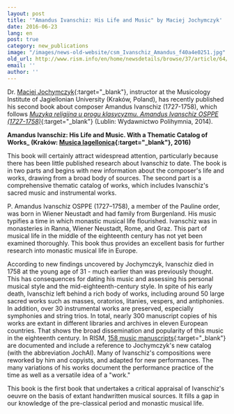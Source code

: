 ```yaml
---
layout: post
title: '"Amandus Ivanschiz: His Life and Music" by Maciej Jochymczyk'
date: 2016-06-23
lang: en
post: true
category: new_publications
image: "/images/news-old-website/csm_Ivanschiz_Amandus_f40a4e0251.jpg"
old_url: http://www.rism.info/en/home/newsdetails/browse/37/article/64/amandus-ivanschiz-his-life-and-music-by-maciej-jochymczyk.html
email: ''
author: ''
---
```


Dr. [Maciej Jochymczyk](http://jagiellonian.academia.edu/MaciejJochymczyk){:target="_blank"}, instructor at the Musicology Institute of Jagiellonian University (Kraków, Poland), has recently published his second book about composer Amandus Ivanschiz (1727-1758), which follows [_Muzyka religijna u progu klasycyzmu. Amandus Ivanschiz OSPPE (1727-1758)_](http://www.polihymnia.pl/polihymniaS/sklep/index.php?products=product&prod_id=711){:target="_blank"} (Lublin: Wydawnictwo Polihymnia, 2014).

**Amandus Ivanschiz: His Life and Music. With a Thematic Catalog of Works_ (Kraków: [Musica Iagellonica](http://mi.pl/pl/p/Maciej-Jochymczyk-Amandus-Ivanschiz.-His-Life-and-Music.-With-a-Thematic-Catalog-of-Works/394){:target="_blank"}, 2016)**

This book will certainly attract widespread attention, particularly because there has been little published research about Ivanschiz to date. The book is in two parts and begins with new information about the composer's life and works, drawing from a broad body of sources. The second part is a comprehensive thematic catalog of works, which includes Ivanschiz's sacred music and instrumental works.

P. Amandus Ivanschiz OSPPE (1727–1758), a member of the Pauline order, was born in Wiener Neustadt and had family from Burgenland. His music typifies a time in which monastic musical life flourished. Ivanschiz was in monasteries in Ranna, Wiener Neustadt, Rome, and Graz. This part of musical life in the middle of the eighteenth century has not yet been examined thoroughly. This book thus provides an excellent basis for further research into monastic musical life in Europe.

According to new findings uncovered by Jochymczyk, Ivanschiz died in 1758 at the young age of 31 - much earlier than was previously thought. This has consequences for dating his music and assessing his personal musical style and the mid-eighteenth-century style. In spite of his early death, Ivanschiz left behind a rich body of works, including around 50 large sacred works such as masses, oratorios, litanies, vespers, and antiphonies. In addition, over 30 instrumental works are preserved, especially symphonies and string trios. In total, nearly 300 manuscript copies of his works are extant in different libraries and archives in eleven European countries. That shows the broad dissemination and popularity of this music in the eighteenth century. In RISM, [158 music manuscripts](https://opac.rism.info/search?View=rism&author=Ivanschiz+Amand){:target="_blank"} are documented and include a reference to Jochymczyk's new catalog (with the abbreviation JochAI). Many of Ivanschiz's compositions were reworked by him and copyists, and adapted for new performances. The many variations of his works document the performance practice of the time as well as a versatile idea of a "work."

This book is the first book that undertakes a critical appraisal of Ivanschiz's oeuvre on the basis of extant handwritten musical sources. It fills a gap in our knowledge of the pre-classical period and monastic musical life.